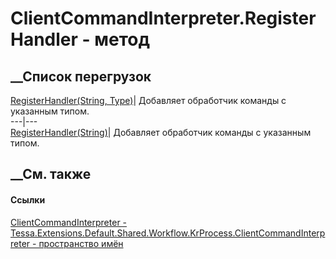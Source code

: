 # ClientCommandInterpreter.RegisterHandler - метод
##  __Список перегрузок
[RegisterHandler(String,
Type)](M_Tessa_Extensions_Default_Shared_Workflow_KrProcess_ClientCommandInterpreter_ClientCommandInterpreter_RegisterHandler.htm)|
Добавляет обработчик команды с указанным типом.  
---|---  
[RegisterHandler<T>(String)](M_Tessa_Extensions_Default_Shared_Workflow_KrProcess_ClientCommandInterpreter_ClientCommandInterpreter_RegisterHandler__1.htm)|
Добавляет обработчик команды с указанным типом.  
## __См. также
#### Ссылки
[ClientCommandInterpreter -
](T_Tessa_Extensions_Default_Shared_Workflow_KrProcess_ClientCommandInterpreter_ClientCommandInterpreter.htm)
[Tessa.Extensions.Default.Shared.Workflow.KrProcess.ClientCommandInterpreter -
пространство
имён](N_Tessa_Extensions_Default_Shared_Workflow_KrProcess_ClientCommandInterpreter.htm)
